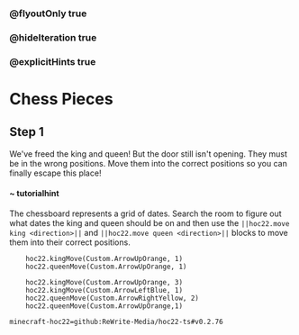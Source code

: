 ### @flyoutOnly true
### @hideIteration true
### @explicitHints true


# Chess Pieces

## Step 1
We've freed the king and queen! But the door still isn't opening. They must be in the wrong positions. Move them into the correct positions so you can finally escape this place!

#### ~ tutorialhint 
The chessboard represents a grid of dates. Search the room to figure out what dates the king and queen should be on and then use the ``||hoc22.move king <direction>||`` and ``||hoc22.move queen <direction>||`` blocks to move them into their correct positions.

```ghost
    hoc22.kingMove(Custom.ArrowUpOrange, 1)
    hoc22.queenMove(Custom.ArrowUpOrange, 1)

```
```template
    hoc22.kingMove(Custom.ArrowUpOrange, 3)
    hoc22.kingMove(Custom.ArrowLeftBlue, 1)
    hoc22.queenMove(Custom.ArrowRightYellow, 2)
    hoc22.queenMove(Custom.ArrowUpOrange,1)          
```

```package
minecraft-hoc22=github:ReWrite-Media/hoc22-ts#v0.2.76
```